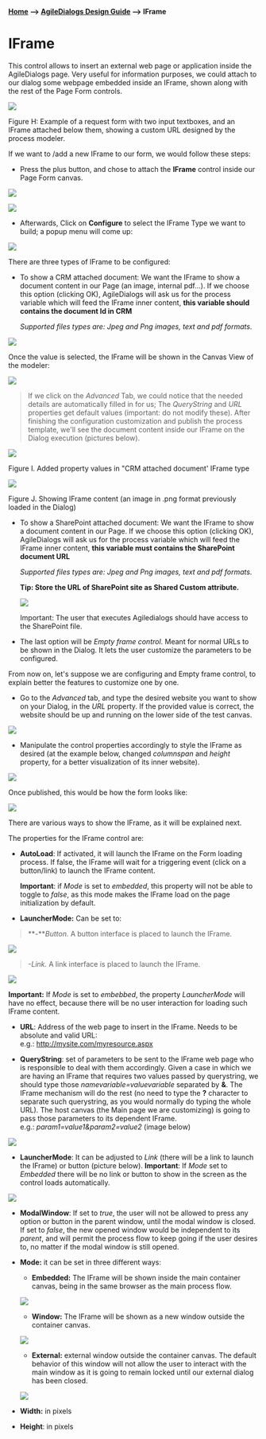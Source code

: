 __[Home](/) --> [AgileDialogs Design Guide](/guides/AgileDialogs-DesignGuide.md) --> IFrame__

# IFrame

This control allows to insert an external web page or application inside the
AgileDialogs page. Very useful for information purposes, we could attach to our
dialog some webpage embedded inside an IFrame, shown along with the rest of the
Page Form controls.

![](../media/AgileDialogsDesignGuide/Iframe_01.png)

Figure H: Example of a request form with two input textboxes, and an IFrame
attached below them, showing a custom URL designed by the process modeler.

If we want to /add a new IFrame to our form, we would follow these steps:

-   Press the plus button, and chose to attach the **IFrame** control inside our
    Page Form canvas.

![](../media/AgileDialogsDesignGuide/Iframe_02.png)

![](../media/AgileDialogsDesignGuide/Iframe_03.png)

-   Afterwards, Click on **Configure** to select the IFrame Type we want to build;
    a popup menu will come up:

![](../media/AgileDialogsDesignGuide/Iframe_04.png)

There are three types of IFrame to be configured:

-   To show a CRM attached document: We want the IFrame to show a document
    content in our Page (an image, internal pdf...). If we choose this option
    (clicking OK), AgileDialogs will ask us for the process variable which will
    feed the IFrame inner content, **this variable should contains the document
    Id in CRM**  
      
    *Supported files types are: Jpeg and Png images, text and pdf formats.*

![](../media/AgileDialogsDesignGuide/Iframe_05.png)

Once the value is selected, the IFrame will be shown in the Canvas View of the
modeler:

![](../media/AgileDialogsDesignGuide/Iframe_06.png)

>   If we click on the *Advanced* Tab, we could notice that the needed details
>   are automatically filled in for us; The *QueryString* and *URL* properties
>   get default values (important: do not modify these). After finishing the
>   configuration customization and publish the process template, we'll see the
>   document content inside our IFrame on the Dialog execution (pictures below).

![](../media/AgileDialogsDesignGuide/Iframe_07.png)

Figure I. Added property values in "CRM attached document' IFrame type

![](../media/AgileDialogsDesignGuide/Iframe_08.png)

Figure J. Showing IFrame content (an image in .png format previously loaded in
the Dialog)

-   To show a SharePoint attached document: We want the IFrame to show a
    document content in our Page. If we choose this option (clicking OK),
    AgileDialogs will ask us for the process variable which will feed the IFrame
    inner content, **this variable must contains the SharePoint document URL**

    *Supported files types are: Jpeg and Png images, text and pdf formats.*

    **Tip: Store the URL of SharePoint site as Shared Custom attribute.**

    ![](../media/AgileDialogsDesignGuide/Iframe_09.png)

    Important: The user that executes Agiledialogs should have access to the
    SharePoint file.

-   The last option will be *Empty frame control*. Meant for normal URLs to be
    shown in the Dialog. It lets the user customize the parameters to be
    configured.

From now on, let's suppose we are configuring and Empty frame control, to
explain better the features to customize one by one.

-   Go to the *Advanced* tab, and type the desired website you want to show on
    your Dialog, in the *URL* property. If the provided value is correct, the
    website should be up and running on the lower side of the test canvas.

![](../media/AgileDialogsDesignGuide/Iframe_10.png)

-   Manipulate the control properties accordingly to style the IFrame as desired
    (at the example below, changed *columnspan* and *height* property, for a
    better visualization of its inner website).

![](../media/AgileDialogsDesignGuide/Iframe_11.png)

Once published, this would be how the form looks like:

![](../media/AgileDialogsDesignGuide/Iframe_12.png)

There are various ways to show the IFrame, as it will be explained next.

The properties for the IFrame control are:

-   **AutoLoad**: If activated, it will launch the IFrame on the Form loading
    process. If false, the IFrame will wait for a triggering event (click on a
    button/link) to launch the IFrame content.

    **Important**: if *Mode* is set to *embedded*, this property will not be
    able to toggle to *false*, as this mode makes the IFrame load on the page
    initialization by default.

-   **LauncherMode:** Can be set to:

>   **-***Button.* A button interface is placed to launch the IFrame.

![](../media/AgileDialogsDesignGuide/Iframe_13.png)

>   *-Link.* A link interface is placed to launch the IFrame.

![](../media/AgileDialogsDesignGuide/Iframe_14.png)

**Important:** If *Mode* is set to *embebbed*, the property *LauncherMode* will
have no effect, because there will be no user interaction for loading such
IFrame content.

-   **URL**: Address of the web page to insert in the IFrame. Needs to be
    absolute and valid URL:  
    e.g.: <http://mysite.com/myresource.aspx>

-   **QueryString**: set of parameters to be sent to the IFrame web page who is
    responsible to deal with them accordingly. Given a case in which we are
    having an IFrame that requires two values passed by querystring, we should
    type those *namevariable=valuevariable* separated by **&**. The IFrame mechanism
    will do the rest (no need to type the **?** character to separate such
    querystring, as you would normally do typing the whole URL). The host canvas
    (the Main page we are customizing) is going to pass those parameters to its
    dependent IFrame.  
    e.g.: *param1=value1&param2=value2* (image below)

![](../media/AgileDialogsDesignGuide/Iframe_15.png)

-   **LauncherMode**: It can be adjusted to *Link* (there will be a link to
    launch the IFrame) or button (picture below). **Important**: If *Mode* set to
    *Embedded* there will be no link or button to show in the screen as the
    control loads automatically.

![](../media/AgileDialogsDesignGuide/Iframe_16.png)

-   **ModalWindow**: If set to *true*, the user will not be allowed to press any
    option or button in the parent window, until the modal window is closed. If
    set to *false*, the new opened window would be independent to its *parent*,
    and will permit the process flow to keep going if the user desires to, no
    matter if the modal window is still opened.

-   **Mode:** it can be set in three different ways:

    -   **Embedded:** The IFrame will be shown inside the main container canvas, being
    in the same browser as the main process flow.

    ![](../media/AgileDialogsDesignGuide/Iframe_17.png)

    -   **Window:** The IFrame will be shown as a new window outside the container
    canvas.

    ![](../media/AgileDialogsDesignGuide/Iframe_18.png)

    -   **External:** external window outside the container canvas. The default
    behavior of this window will not allow the user to interact with the main
    window as it is going to remain locked until our external dialog has been
    closed.

    ![](../media/AgileDialogsDesignGuide/Iframe_19.png)

-   **Width:** in pixels

-   **Height**: in pixels
